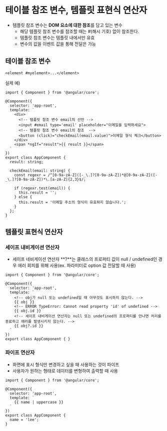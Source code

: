 # 테이블 참조 변수, 템플릿 표현식 연산자

- 템플릿 참조 변수는 **DOM 요소에 대한 참조**를 담고 있는 변수
	- 해당 템플릿 참조 변수를 참조할 때는 #(해시 기호) 없이 참조한다.
	- 템플릿 참조 변수는 템플릿 내에서만 유효
	- 변수의 값을 이벤트 값을 통해 전달은 가능 

## 테이블 참조 변수

```
<element #myelement>...</element>
```

실제 예)

```
import { Component } from '@angular/core';

@Component({
  selector: 'app-root',
  template: `
    <div>
      <!-- 템플릿 참조 변수 email의 선언 -->
      <input #email type='email' placeholder="이메일을 입력하세요">
      <!-- 템플릿 참조 변수 email의 참조  -->
      <button (click)="checkEmail(email.value)">이메일 형식 체크</button>
    </div>
    <span *ngIf="result">{{ result }}</span>
  `
})
export class AppComponent {
  result: string;

  checkEmail(email: string) {
    const regexr = /^[0-9a-zA-Z]([-_\.]?[0-9a-zA-Z])*@[0-9a-zA-Z]([-_\.]?[0-9a-zA-Z])*\.[a-zA-Z]{2,3}$/;

    if (regexr.test(email)) {
      this.result = '';
    } else {
      this.result = '이메일 주소의 형식이 유효하지 않습니다.';
    }
  };
}
```

## 템플릿 표현식 연산자

### 세이프 내비게이션 연산자

- 세이프 네비게이션 연산자 **?**는 클래스의 프로퍼티 값이 null / undefined인 경우 에러 회피를 위해 사용(ex. 파라미터로 option 값 전달할 때 사용) 

```
import { Component } from '@angular/core';

@Component({
  selector: 'app-root',
  template: `
    <!-- obj가 null 또는 undefined일 때 아무것도 표시하지 않는다. -->
    {{ obj }}
    <!-- ERROR TypeError: Cannot read property 'id' of undefined -->
    {{ obj.id }}
    <!-- 세이프 내비게이션 연산자는 null 또는 undefined의 프로퍼티를 만나면 처리를 종료하고 에러를 발생시키지 않는다. -->
    {{ obj?.id }}
  `
})
export class AppComponent { }
```


### 파이프 연산자

- 화면에 표시 형식만 변경하고 싶을 때 사용하는 것이 파이프
- 사용자가 원하는 형태로 데이터를 변형하여 출력할 때 사용

```
import { Component } from '@angular/core';

@Component({
  selector: 'app-root',
  template: `
    {{ name | uppercase }}
  `
})
export class AppComponent {
  name = 'lee';
}
```